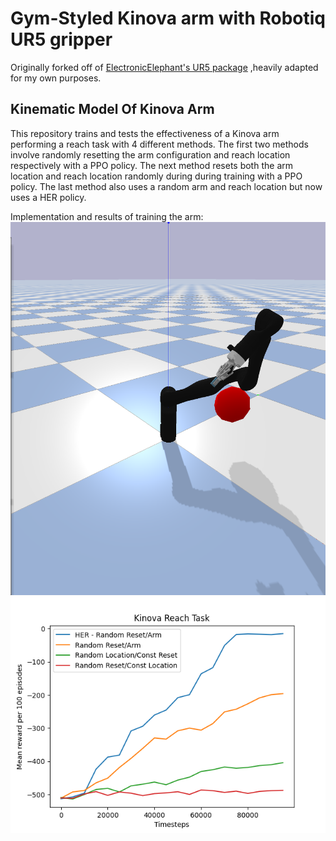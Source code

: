 # Gym-Styled Kinova arm with Robotiq UR5 gripper

Originally forked off of
[ElectronicElephant's UR5 package](https://github.com/ElectronicElephant/pybullet_ur5_robotiq)
,heavily adapted for my own purposes.

## Kinematic Model Of Kinova Arm
This repository trains and tests the effectiveness of a Kinova arm performing a reach task with 4 different methods. The first two methods involve randomly resetting the arm configuration and reach location respectively with a PPO policy. The next method resets both the arm location and reach location randomly during during training with a PPO policy. The last method also uses a random arm and reach location but now uses a HER policy.

Implementation and results of training the arm:
![Reach](images/Reach.png)
![Training Evaluation of Policies](images/TrainingEvaluation.png)